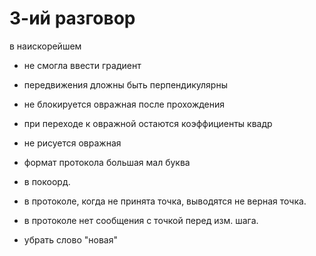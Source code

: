 # 3-ий разговор #

в наискорейшем

-   не смогла ввести градиент

-   передвижения дложны быть перпендикулярны

- не блокируется овражная после прохождения

- при переходе к овражной остаются коэффициенты квадр

- не рисуется овражная

- формат протокола большая мал буква

- в покоорд.

-   в протоколе, когда не принята точка, выводятся не верная точка.

-   в протоколе нет сообщения с точкой перед изм. шага.

-   убрать слово "новая"